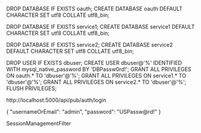 



DROP DATABASE IF EXISTS oauth;
CREATE DATABASE oauth DEFAULT CHARACTER SET utf8 COLLATE utf8_bin;

DROP DATABASE IF EXISTS service1;
CREATE DATABASE service1 DEFAULT CHARACTER SET utf8 COLLATE utf8_bin;

DROP DATABASE IF EXISTS service2;
CREATE DATABASE service2 DEFAULT CHARACTER SET utf8 COLLATE utf8_bin;

DROP USER IF EXISTS dbuser;
CREATE USER dbuser@'%' IDENTIFIED WITH mysql_native_password BY 'DBPassw0rd!';
GRANT ALL PRIVILEGES ON oauth.* TO 'dbuser'@'%';
GRANT ALL PRIVILEGES ON service1.* TO 'dbuser'@'%';
GRANT ALL PRIVILEGES ON service2.* TO 'dbuser'@'%';
FLUSH PRIVILEGES;




http://localhost:5000/api/pub/auth/login

{
	"usernameOrEmail": "admin",
	"password": "USPassw@rd!"
}


SessionManagementFilter